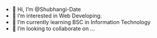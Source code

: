 - 👋 Hi, I’m @Shubhangi-Date
- 👀 I’m interested in Web Developing.
- 🌱 I’m currently learning BSC in Information Technology
- 💞️ I’m looking to collaborate on ...


<!---
Shubhangi-Date/Shubhangi-Date is a ✨ special ✨ repository because its `README.md` (this file) appears on your GitHub profile.
You can click the Preview link to take a look at your changes.
--->
